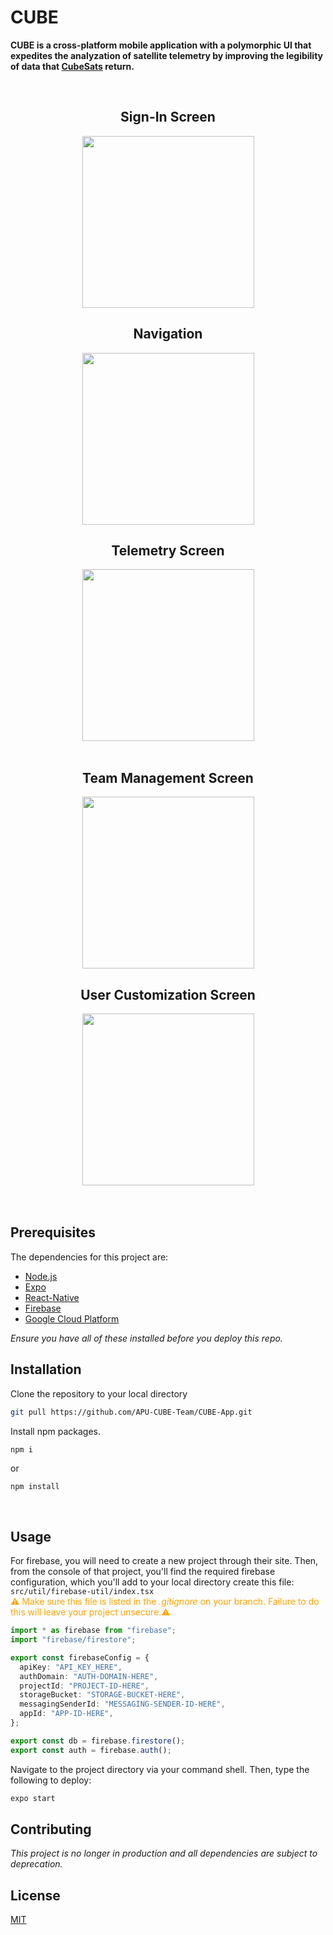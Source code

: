 # CUBE

<b>CUBE is a cross-platform mobile application with a polymorphic UI that expedites the analyzation of satellite telemetry by improving the legibility of data that [CubeSats](https://www.cubesat.org/) return.</b>
<br />
<br />

<div align="center">
<div align="center" style="display: inline-block;">

<!-- Sign-In Screen -->
<div style="display: inline-block;">
<h2 >Sign-In Screen</h2>
<img src="https://imgur.com/bkKSNxy.jpg" width="275" hspace="5"/>
</div>

<!-- Navigation -->
<div style="display: inline-block;">
<h2>Navigation</h2>
<img src=https://imgur.com/qeo66n0.jpg width="275" hspace="5" float="center"/>
</div>

<div style="display: inline-block;">
<!-- Telemetry -->
<h2 >Telemetry Screen</h2>
<img src=https://i.imgur.com/ATSBzV4.jpg width="275" hspace="5"/>
</div>

</div>

</br>
</br>

<div align="center" style="display: inline-block;">

<div style="display: inline-block;">
<!-- Team Management   -->
<h2 >Team Management Screen</h2>
<img src=https://imgur.com/X9qwb0s.jpg width="275" hspace="5"/>
</div>

<div style="display: inline-block;">
<!-- User Customization Attributes   -->
<h2>User Customization Screen</h2>
<img src=https://imgur.com/WQUo3IV.jpg width="275" hspace="5"/>
</div>
</div>
</div>

</br>
</br>

## Prerequisites

The dependencies for this project are:

- [Node.js](https://nodejs.org/en/)
- [Expo](https://expo.io/)
- [React-Native](https://reactnative.dev/)
- [Firebase](https://firebase.google.com/)
- [Google Cloud Platform](https://cloud.google.com/)

<i>Ensure you have all of these installed before you deploy this repo.</i>
<br />

## Installation

Clone the repository to your local directory

```bash
git pull https://github.com/APU-CUBE-Team/CUBE-App.git
```

Install npm packages.

```bash
npm i
```

or

```
npm install
```

<br />

## Usage

For firebase, you will need to create a new project through their site. Then, from the console of that project, you'll find the required firebase configuration, which you'll add to your local directory create this file:
`src/util/firebase-util/index.tsx`  
<span style="color: orange;"> ⚠️ Make sure this file is listed in the _.gitignore_ on your branch. Failure to do this will leave your project unsecure.⚠</span>

```typescript
import * as firebase from "firebase";
import "firebase/firestore";

export const firebaseConfig = {
  apiKey: "API_KEY_HERE",
  authDomain: "AUTH-DOMAIN-HERE",
  projectId: "PROJECT-ID-HERE",
  storageBucket: "STORAGE-BUCKET-HERE",
  messagingSenderId: "MESSAGING-SENDER-ID-HERE",
  appId: "APP-ID-HERE",
};

export const db = firebase.firestore();
export const auth = firebase.auth();
```

Navigate to the project directory via your command shell. Then, type the following to deploy:

```bash
expo start
```

## Contributing

<i>This project is no longer in production and all dependencies are subject to deprecation.</i>

## License

[MIT](LICENSE.txt)
